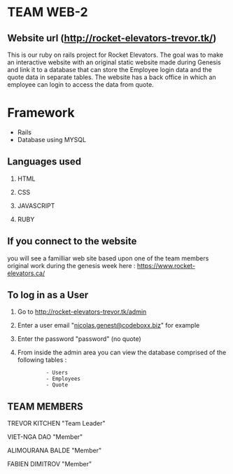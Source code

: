 #  TEAM WEB-2


##  Website url (http://rocket-elevators-trevor.tk/)

  

This is our ruby on rails project for Rocket Elevators. The goal was to make an interactive website with an original static website made during Genesis and link it to a database that can store the Employee login data and the quote data in separate tables. The website has a back office in which an employee can login to access the data from quote.



#  Framework

 - Rails  
 - Database using MYSQL

  

##  Languages used

  

1. HTML

2. CSS

3. JAVASCRIPT

4. RUBY

 

## If you connect to the website

you will see a familliar web site based upon one of the team members original work during the genesis week here : https://www.rocket-elevators.ca/

 

##  To log in as a User

 1. Go to http://rocket-elevators-trevor.tk/admin
 2. Enter a user email "nicolas.genest@codeboxx.biz" for example
 3. Enter the password "password" (no quote)
 4. From inside the admin area you can view the database comprised of the following tables : 
			
				 - Users
				 - Employees
				 - Quote


##  TEAM MEMBERS  

TREVOR KITCHEN "Team Leader"

VIET-NGA DAO "Member"

ALIMOURANA BALDE "Member"

FABIEN DIMITROV "Member"